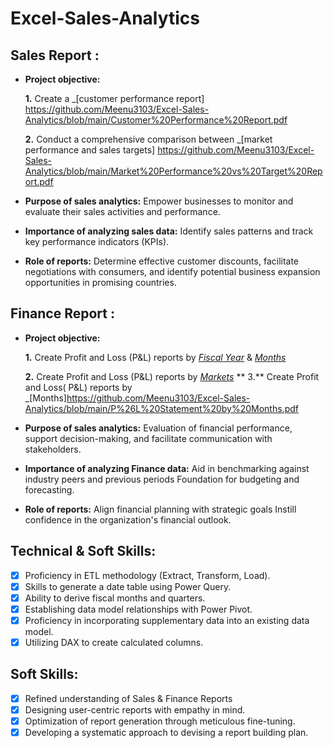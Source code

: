 # Excel-Sales-Analytics

## Sales Report :


- **Project objective:** 

    **1.** Create a _[customer performance report] https://github.com/Meenu3103/Excel-Sales-Analytics/blob/main/Customer%20Performance%20Report.pdf

    **2.** Conduct a comprehensive comparison between _[market performance and sales targets] https://github.com/Meenu3103/Excel-Sales-Analytics/blob/main/Market%20Performance%20vs%20Target%20Report.pdf

- **Purpose of sales analytics:** Empower businesses to monitor and evaluate their sales activities and performance.

- **Importance of analyzing sales data:** Identify sales patterns and track key performance indicators (KPIs).

- **Role of reports:** Determine effective customer discounts, facilitate negotiations with consumers, and identify potential business expansion opportunities in promising countries.


## Finance Report :

- **Project objective:** 

    **1.** Create Profit and Loss (P&L) reports by _[Fiscal Year](https://github.com/Meenu3103/Excel-Sales_Analysis/blob/main/P%26L%20Statement%20by%20Fiscal%20Year.pdf)_ & _[Months](https://github.com/Meenu3103/Excel-Sales_Analysis/blob/main/P%26L%20Statement%20by%20Months.pdf)_ 

   **2.** Create Profit and Loss (P&L) reports by _[Markets](https://github.com/Meenu3103/Excel-Sales_Analysis/blob/main/P%26L%20Statement%20by%20Markets.pdf)_
  ** 3.** Create Profit and Loss( P&L) reports by _[Months]https://github.com/Meenu3103/Excel-Sales-Analytics/blob/main/P%26L%20Statement%20by%20Months.pdf
- **Purpose of sales analytics:** Evaluation of financial performance, support decision-making, and facilitate communication with stakeholders.

- **Importance of analyzing Finance data:** Aid in benchmarking against industry peers and previous periods Foundation for budgeting and forecasting.

- **Role of reports:** Align financial planning with strategic goals Instill confidence in the organization's financial outlook.


## Technical & Soft Skills:
- [x]	Proficiency in ETL methodology (Extract, Transform, Load).
- [x]	Skills to generate a date table using Power Query.
- [x]	Ability to derive fiscal months and quarters.
- [x]	Establishing data model relationships with Power Pivot.
- [x]	Proficiency in incorporating supplementary data into an existing data model.
- [x]	Utilizing DAX to create calculated columns.

## Soft Skills:
- [x]	Refined understanding of Sales & Finance Reports
- [x]	Designing user-centric reports with empathy in mind.
- [x]	Optimization of report generation through meticulous fine-tuning.
- [x]	Developing a systematic approach to devising a report building plan.
